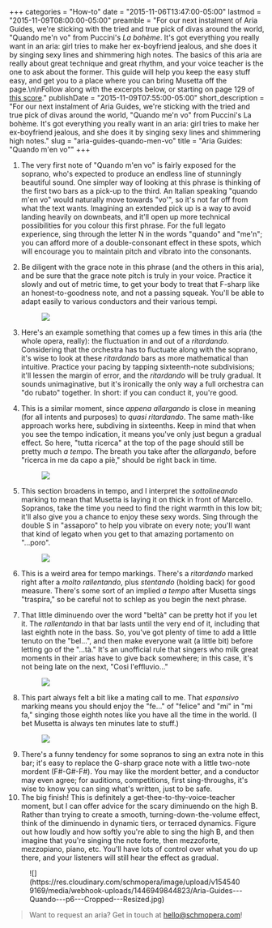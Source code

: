 +++
categories = "How-to"
date = "2015-11-06T13:47:00-05:00"
lastmod = "2015-11-09T08:00:00-05:00"
preamble = "For our next instalment of Aria Guides, we're sticking with the tried and true pick of divas around the world, \"Quando me'n vo\" from Puccini's *La bohème*. It's got everything you really want in an aria: girl tries to make her ex-boyfriend jealous, and she does it by singing sexy lines and shimmering high notes. The basics of this aria are really about great technique and great rhythm, and your voice teacher is the one to ask about the former. This guide will help you keep the easy stuff easy, and get you to a place where you can bring Musetta off the page.\n\nFollow along with the excerpts below, or starting on page 129 of [this score](http://javanese.imslp.info/files/imglnks/usimg/2/24/IMSLP21947-PMLP50378-Puccini_-_La_Boh__me__vocal_score_.pdf)."
publishDate = "2015-11-09T07:55:00-05:00"
short_description = "For our next instalment of Aria Guides, we're sticking with the tried and true pick of divas around the world, \"Quando me'n vo\" from Puccini's La bohème. It's got everything you really want in an aria: girl tries to make her ex-boyfriend jealous, and she does it by singing sexy lines and shimmering high notes."
slug = "aria-guides-quando-men-vo"
title = "Aria Guides: &quot;Quando m&#039;en vo&quot;"
+++

1. The very first note of "Quando m'en vo" is fairly exposed for the soprano, who's expected to produce an endless line of stunningly beautiful sound. One simpler way of looking at this phrase is thinking of the first two bars as a pick-up to the third. An Italian speaking "quando m'en vo" would naturally move towards "vo'", so it's not far off from what the text wants. Imagining an extended pick up is a way to avoid landing heavily on downbeats, and it'll open up more technical possibilities for you colour this first phrase. For the full legato experience, sing through the letter N in the words "quando" and "me'n"; you can afford more of a double-consonant effect in these spots, which will encourage you to maintain pitch and vibrato into the consonants.

2. Be diligent with the grace note in this phrase (and the others in this aria), and be sure that the grace note pitch is truly in your voice. Practice it slowly and out of metric time, to get your body to treat that F-sharp like an honest-to-goodness note, and not a passing squeak. You'll be able to adapt easily to various conductors and their various tempi.<figure data-type="image">
![](https://res.cloudinary.com/schmopera/image/upload/v1545409169/media/webhook-uploads/1446840139408/Aria-Guides---Quando---p1---Annotated---resized.jpg)
</figure>

3. Here's an example something that comes up a few times in this aria (the whole opera, really): the fluctuation in and out of a *ritardando*. Considering that the orchestra has to fluctuate along with the soprano, it's wise to look at these *ritardando* bars as more mathematical than intuitive. Practice your pacing by tapping sixteenth-note subdivisions; it'll lessen the margin of error, and the *ritardando* will be truly gradual. It sounds unimaginative, but it's ironically the only way a full orchestra can "do rubato" together. In short: if you can conduct it, you're good.

4. This is a similar moment, since *appena allargando* is close in meaning (for all intents and purposes) to *quasi ritardando*. The same math-like approach works here, subdiving in sixteenths. Keep in mind that when you see the tempo indication, it means you've only just begun a gradual effect. So here, "tutta ricerca" at the top of the page should still be pretty much *a tempo*. The breath you take after the *allargando*, before "ricerca in me da capo a piè," should be right back in time.<figure data-type="image">
![](https://res.cloudinary.com/schmopera/image/upload/v1545409169/media/webhook-uploads/1446841614956/Aria-Guides---Quando---p2---Annotated---Resized.jpg)
</figure>

5. This section broadens in tempo, and I interpret the *sottolineando* marking to mean that Musetta is laying it on thick in front of Marcello. Sopranos, take the time you need to find the right warmth in this low bit; it'll also give you a chance to enjoy these sexy words. Sing through the double S in "assaporo" to help you vibrate on every note; you'll want that kind of legato when you get to that amazing portamento on "...poro". <figure data-type="image">
![](https://res.cloudinary.com/schmopera/image/upload/v1545409169/media/webhook-uploads/1446945098399/Aria-Guides---Quando---p3---Annotated---resized.jpg)
</figure>

6. This is a weird area for tempo markings. There's a *ritardando* marked right after a *molto rallentando*, plus *stentando* (holding back) for good measure. There's some sort of an implied *a tempo* after Musetta sings "traspira," so be careful not to schlep as you begin the next phrase.

7. That little diminuendo over the word "beltà" can be pretty hot if you let it. The *rallentando* in that bar lasts until the very end of it, including that last eighth note in the bass. So, you've got plenty of time to add a little tenuto on the "bel...", and then make everyone wait (a little bit) before letting go of the "...tà." It's an unofficial rule that singers who milk great moments in their arias have to give back somewhere; in this case, it's not being late on the next, "Cosi l'effluvio..."<figure data-type="image">
![](https://res.cloudinary.com/schmopera/image/upload/v1545409169/media/webhook-uploads/1446947598635/Aria-Guides---Quando---p4---Annotated---Resized.jpg)
</figure>

8. This part always felt a bit like a mating call to me. That *espansivo* marking means you should enjoy the "fe..." of "felice" and "mi" in "mi fa," singing those eighth notes like you have all the time in the world. (I bet Musetta is always ten minutes late to stuff.)<figure data-type="image">
![](https://res.cloudinary.com/schmopera/image/upload/v1545409169/media/webhook-uploads/1446947609340/Aria-Guides---Quando---p5---Annotated---Resized.jpg)
</figure>

9. There's a funny tendency for some sopranos to sing an extra note in this bar; it's easy to replace the G-sharp grace note with a little two-note mordent (F#-G#-F#). You may like the mordent better, and a conductor may even agree; for auditions, competitions, first sing-throughs, it's wise to know you can sing what's written, just to be safe.
10. The big finish! This is definitely a get-thee-to-thy-voice-teacher moment, but I can offer advice for the scary diminuendo on the high B. Rather than trying to create a smooth, turning-down-the-volume effect, think of the diminuendo in dynamic tiers, or terraced dynamics. Figure out how loudly and how softly you're able to sing the high B, and then imagine that you're singing the note forte, then mezzoforte, mezzopiano, piano, etc. You'll have lots of control over what you do up there, and your listeners will still hear the effect as gradual.

<figure data-type="image">
![](https://res.cloudinary.com/schmopera/image/upload/v1545409169/media/webhook-uploads/1446949844823/Aria-Guides---Quando---p6---Cropped---Resized.jpg)
</figure>

>Want to request an aria? Get in touch at hello@schmopera.com!

